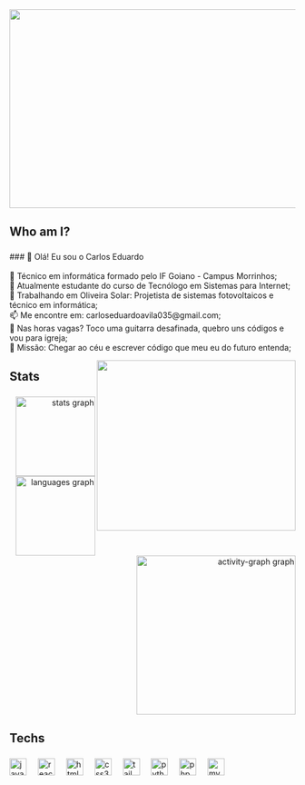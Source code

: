<img src="https://media4.giphy.com/media/v1.Y2lkPTc5MGI3NjExenJmbmFrbzluYXpxenFkOHUxMGF6N282b2QxYndqYWV0eXdsdjdnZyZlcD12MV9pbnRlcm5hbF9naWZfYnlfaWQmY3Q9Zw/wCr27DdyLbVGADZ3VX/giphy.gif" width="850" height="350" />
<h2 align="left">Who am I?</h2>

###

<p align="left">
### 👋 Olá! Eu sou o Carlos Eduardo<br><br>🧰 Técnico em informática formado pelo IF Goiano - Campus Morrinhos;<br>🌱 Atualmente estudante do curso de Tecnólogo em Sistemas para Internet;  <br>💼 Trabalhando em Oliveira Solar: Projetista de sistemas fotovoltaicos e técnico em informática;<br>📫 Me encontre em: carloseduardoavila035@gmail.com;<br>🎸 Nas horas vagas? Toco uma guitarra desafinada, quebro uns códigos e vou para igreja;<br>🎯 Missão: Chegar ao céu e escrever código que meu eu do futuro entenda;
</p><img src="https://spotify-recently-played-readme.vercel.app/api?user=j89pzzo2rpghmfn01g7tq151v" width="350" height="300" align="right"/>

###

<h2 align="left">Stats</h2>

###

<div align="right">
  <img src="https://github-readme-stats.vercel.app/api?username=CarlosEduardo034&hide_title=false&hide_rank=false&show_icons=true&include_all_commits=true&count_private=true&disable_animations=false&theme=vue-dark&locale=en&hide_border=true&order=1" height="140" alt="stats graph"  />
  <img src="https://github-readme-stats.vercel.app/api/top-langs?username=CarlosEduardo034&locale=en&hide_title=false&layout=compact&card_width=320&langs_count=5&theme=vue-dark&hide_border=true&order=2" height="140" alt="languages graph"  />
  <img src="https://github-readme-activity-graph.vercel.app/graph?username=CarlosEduardo034&radius=16&theme=vue&area=true&order=5&hide_border=true" height="280" alt="activity-graph graph"  />
</div>

###

<h2 align="left">Techs</h2>

###

<div align="left">
  <img src="https://img.shields.io/badge/JavaScript-F7DF1E?logo=javascript&logoColor=black&style=for-the-badge" height="30" alt="javascript logo"  />
  <img width="12" />
  <img src="https://img.shields.io/badge/React-61DAFB?logo=react&logoColor=black&style=for-the-badge" height="30" alt="react logo"  />
  <img width="12" />
  <img src="https://img.shields.io/badge/HTML5-E34F26?logo=html5&logoColor=white&style=for-the-badge" height="30" alt="html5 logo"  />
  <img width="12" />
  <img src="https://img.shields.io/badge/CSS3-1572B6?logo=css3&logoColor=white&style=for-the-badge" height="30" alt="css3 logo"  />
  <img width="12" />
  <img src="https://img.shields.io/badge/Tailwind CSS-06B6D4?logo=tailwindcss&logoColor=black&style=for-the-badge" height="30" alt="tailwindcss logo"  />
  <img width="12" />
  <img src="https://img.shields.io/badge/Python-3776AB?logo=python&logoColor=white&style=for-the-badge" height="30" alt="python logo"  />
  <img width="12" />
  <img src="https://img.shields.io/badge/PHP-777BB4?logo=php&logoColor=black&style=for-the-badge" height="30" alt="php logo"  />
  <img width="12" />
  <img src="https://img.shields.io/badge/MySQL-4479A1?logo=mysql&logoColor=white&style=for-the-badge" height="30" alt="mysql logo"  />
</div>

###

<p align="left"></p>

###


